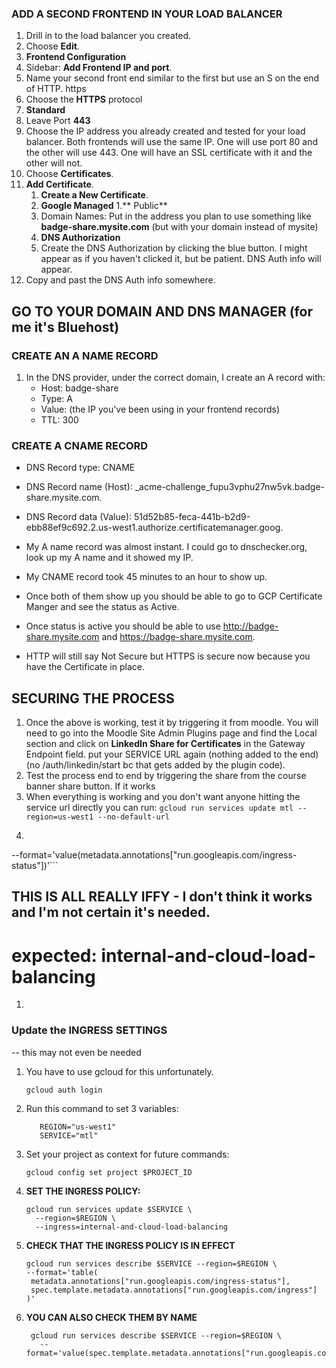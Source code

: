 ### ADD A SECOND FRONTEND IN YOUR LOAD BALANCER
1. Drill in to the load balancer you created. 
1. Choose **Edit**.
2. **Frontend Configuration**
1. Sidebar: **Add Frontend IP and port**.
1. Name your second front end similar to the first but use an S on the end of HTTP. https
1. Choose the **HTTPS** protocol
2. **Standard**
1. Leave Port **443**
2. Choose the IP address you already created and tested for your load balancer. Both frontends will use the same IP. One will use port 80 and the other will use 443. One will have an SSL certificate with it and the other will not.
3. Choose **Certificates**.
4. **Add Certificate**.
   1. **Create a New Certificate**.
   7. **Google Managed**
   1.** Public**
   2. Domain Names: Put in the address you plan to use something like **badge-share.mysite.com** (but with your domain instead of mysite)
   3. **DNS Authorization**
   4. Create the DNS Authorization by clicking the blue button. I might appear as if you haven't clicked it, but be patient. DNS Auth info will appear. 
9. Copy and past the DNS Auth info somewhere. 

## GO TO YOUR DOMAIN AND DNS MANAGER (for me it's Bluehost)
### CREATE AN A NAME RECORD
1. In the DNS provider, under the correct domain, I create an A record with:
   - Host: badge-share
   - Type: A
   - Value: (the IP you've been using in your frontend records) 
   - TTL: 300

### CREATE A CNAME RECORD 
- DNS Record type: CNAME
- DNS Record name (Host): _acme-challenge_fupu3vphu27nw5vk.badge-share.mysite.com.
- DNS Record data (Value): 51d52b85-feca-441b-b2d9-ebb88ef9c692.2.us-west1.authorize.certificatemanager.goog.

- My A name record was almost instant. I could go to dnschecker.org, look up my A name and it showed my IP. 
- My CNAME record took 45 minutes to an hour to show up.
- Once both of them show up you should be able to go to GCP Certificate Manger and see the status as Active.
- Once status is active you should be able to use http://badge-share.mysite.com and https://badge-share.mysite.com.
- HTTP will still say Not Secure but HTTPS is secure now because you have the Certificate in place.


## SECURING THE PROCESS
1. Once the above is working, test it by triggering it from moodle. You will need to go into the Moodle Site Admin Plugins page and find the Local section and click on **LinkedIn Share for Certificates** in the Gateway Endpoint field. put your SERVICE URL again (nothing added to the end) (no /auth/linkedin/start bc that gets added by the plugin code).
1. Test the process end to end by triggering the share from the course banner share button. If it works
1. When everything is working and you don't want anyone hitting the service url directly you can run: 
```gcloud run services update mtl --region=us-west1 --no-default-url```
1. ```gcloud run services describe mtl --region=us-west1 \
  --format='value(metadata.annotations["run.googleapis.com/ingress-status"])'```



## THIS IS ALL REALLY IFFY - I don't think it works and I'm not certain it's needed. 

# expected: internal-and-cloud-load-balancing
1. 

### Update the INGRESS SETTINGS
-- this may not even be needed
1. You have to use gcloud for this unfortunately.
    ```
   gcloud auth login
    ```
1. Run this command to set 3 variables: 
    ```PROJECT_ID = 'static-groove-476019-a5'
       REGION="us-west1"
       SERVICE="mtl"
    ```
1. Set your project as context for future commands:
     ```
   gcloud config set project $PROJECT_ID
     ```
   
1. **SET THE INGRESS POLICY:**
   ```
   gcloud run services update $SERVICE \
     --region=$REGION \
     --ingress=internal-and-cloud-load-balancing
   ```
1. **CHECK THAT THE INGRESS POLICY IS IN EFFECT** 
   ```
   gcloud run services describe $SERVICE --region=$REGION \
   --format='table(
    metadata.annotations["run.googleapis.com/ingress-status"],
    spec.template.metadata.annotations["run.googleapis.com/ingress"]
   )'
   ```
1. **YOU CAN ALSO CHECK THEM BY NAME**
   ```
    gcloud run services describe $SERVICE --region=$REGION \
      --format='value(spec.template.metadata.annotations["run.googleapis.com/ingress"])'
   ```
